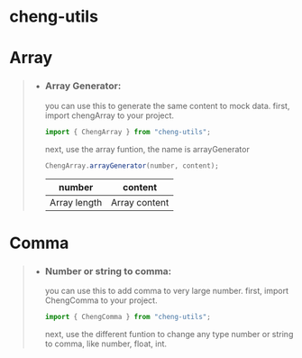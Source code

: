 # cheng-utils

# Array

> - ### Array Generator:
>
>   you can use this to generate the same content to mock data.
>   first, import chengArray to your project.
>
>   ```js
>   import { ChengArray } from "cheng-utils";
>   ```
>
>   next, use the array funtion, the name is arrayGenerator
>
>   ```js
>   ChengArray.arrayGenerator(number, content);
>   ```
>
>   | number       | content       |
>   | ------------ | ------------- |
>   | Array length | Array content |

# Comma

> - ### Number or string to comma:
>
>   you can use this to add comma to very large number.
>   first, import ChengComma to your project.
>
>   ```js
>   import { ChengComma } from "cheng-utils";
>   ```
>
>   next, use the different funtion to change any type number or string to comma, like number, float, int.
